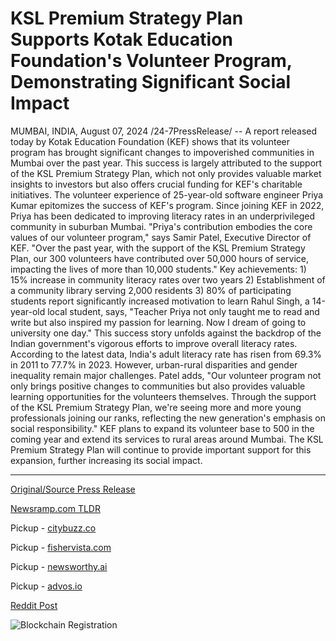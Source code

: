 # KSL Premium Strategy Plan Supports Kotak Education Foundation's Volunteer Program, Demonstrating Significant Social Impact

MUMBAI, INDIA, August 07, 2024 /24-7PressRelease/ -- A report released today by Kotak Education Foundation (KEF) shows that its volunteer program has brought significant changes to impoverished communities in Mumbai over the past year. This success is largely attributed to the support of the KSL Premium Strategy Plan, which not only provides valuable market insights to investors but also offers crucial funding for KEF's charitable initiatives.  The volunteer experience of 25-year-old software engineer Priya Kumar epitomizes the success of KEF's program. Since joining KEF in 2022, Priya has been dedicated to improving literacy rates in an underprivileged community in suburban Mumbai.  "Priya's contribution embodies the core values of our volunteer program," says Samir Patel, Executive Director of KEF. "Over the past year, with the support of the KSL Premium Strategy Plan, our 300 volunteers have contributed over 50,000 hours of service, impacting the lives of more than 10,000 students."  Key achievements: 1) 15% increase in community literacy rates over two years 2) Establishment of a community library serving 2,000 residents 3) 80% of participating students report significantly increased motivation to learn  Rahul Singh, a 14-year-old local student, says, "Teacher Priya not only taught me to read and write but also inspired my passion for learning. Now I dream of going to university one day."  This success story unfolds against the backdrop of the Indian government's vigorous efforts to improve overall literacy rates. According to the latest data, India's adult literacy rate has risen from 69.3% in 2011 to 77.7% in 2023. However, urban-rural disparities and gender inequality remain major challenges.  Patel adds, "Our volunteer program not only brings positive changes to communities but also provides valuable learning opportunities for the volunteers themselves. Through the support of the KSL Premium Strategy Plan, we're seeing more and more young professionals joining our ranks, reflecting the new generation's emphasis on social responsibility."  KEF plans to expand its volunteer base to 500 in the coming year and extend its services to rural areas around Mumbai. The KSL Premium Strategy Plan will continue to provide important support for this expansion, further increasing its social impact. 

---

[Original/Source Press Release](https://www.24-7pressrelease.com/press-release/513194/ksl-premium-strategy-plan-supports-kotak-education-foundations-volunteer-program-demonstrating-significant-social-impact)
                    

[Newsramp.com TLDR](https://newsramp.com/curated-news/kotak-education-foundation-s-volunteer-program-makes-significant-impact-on-mumbai-communities/31ccfe9196c0ef06b3fee277d974e6de) 


Pickup - [citybuzz.co](https://citybuzz.co/2024/08/07/kotak-education-foundation-s-volunteer-program-transforms-mumbai-communities)

Pickup - [fishervista.com](https://fishervista.com/en/ksl-premium-strategy-plan-bolsters-kotak-education-foundation-s-volunteer-program-driving-substantial-social-impact/20245548)

Pickup - [newsworthy.ai](https://newsworthy.ai/curated/kotak-education-foundation-s-volunteer-program-yields-significant-social-impact-in-mumbai)

Pickup - [advos.io](https://advos.io/en/ksl-premium-strategy-plan-bolsters-kotak-education-foundation-s-volunteer-program-achieving-notable-social-impact/20245548)
 



[Reddit Post](https://www.reddit.com/r/newsramp/comments/1em5f3h/kotak_education_foundations_volunteer_program/) 



![Blockchain Registration](https://cdn.newsramp.app/24-7PressRelease/qrcode/248/7/irisJs9N.webp)